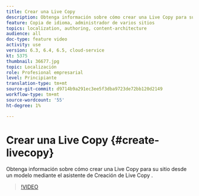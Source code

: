 ```yaml
---
title: Crear una Live Copy
description: Obtenga información sobre cómo crear una Live Copy para su sitio desde un modelo mediante el asistente de Creación de Live Copy .
feature: Copia de idioma, administrador de varios sitios
topics: localization, authoring, content-architecture
audience: all
doc-type: feature video
activity: use
version: 6.3, 6.4, 6.5, cloud-service
kt: 5375
thumbnail: 36677.jpg
topic: Localización
role: Profesional empresarial
level: Principiante
translation-type: tm+mt
source-git-commit: d9714b9a291ec3ee5f3dba9723de72bb120d2149
workflow-type: tm+mt
source-wordcount: '55'
ht-degree: 1%

---
```



# Crear una Live Copy {#create-livecopy}

Obtenga información sobre cómo crear una Live Copy para su sitio desde un modelo mediante el asistente de Creación de Live Copy .

>[!VIDEO](https://video.tv.adobe.com/v/36677?quality=12&learn=on)
